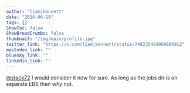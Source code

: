 ```yaml
---
author: "liamjbennett"
date: "2016-06-29"
tags: []
ShowToc: false
ShowBreadCrumbs: false
thumbnail: "/img/main/profile.jpg"
twitter_link: "https://x.com/liamjbennett/status/748235464960806912"
mastodon_link: ""
bluesky_link: ""
linkedin_link: ""
---
```


[@stack72](https://x.com/stack72) I would consider it now for sure. As long as the jobs dir is on separate EBS then why not.

